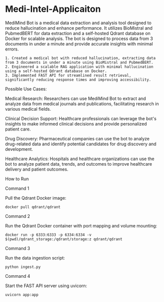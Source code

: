 # Medi-Intel-Applicaiton
MediMind Bot is a medical data extraction and analysis tool designed to reduce hallucination and enhance performance. It utilizes BioMistral and PubmedBERT for data extraction and a self-hosted Qdrant database on Docker for scalable analysis. The bot is designed to process data from 3 documents in under a minute and provide accurate insights with minimal errors.

    1. Created a medical bot with reduced hallucination, extracting data from 3 documents in under a minute using BioMistral and PubmedBERT.
    2. Engineered a scalable RAG application with minimal hallucination using a self-hosted Qdrant database on Docker.
    3. Implemented FAST API for streamlined result retrieval, significantly reducing response times and improving accessibility.

Possible Use Cases:

  Medical Research: Researchers can use MediMind Bot to extract and analyze data from medical journals and publications, facilitating research in various medical fields.

  Clinical Decision Support: Healthcare professionals can leverage the bot's insights to make informed clinical decisions and provide personalized patient care.
  
  Drug Discovery: Pharmaceutical companies can use the bot to analyze drug-related data and identify potential candidates for drug discovery and development.
  
  Healthcare Analytics: Hospitals and healthcare organizations can use the bot to analyze patient data, trends, and outcomes to improve healthcare delivery and patient outcomes.


How to Run

Command 1

Pull the Qdrant Docker image:

    docker pull qdrant/qdrant

Command 2

Run the Qdrant Docker container with port mapping and volume mounting:

    docker run -p 6333:6333 -p 6334:6334 -v $(pwd)/qdrant_storage:/qdrant/storage:z qdrant/qdrant

Command 3

Run the data ingestion script:

    python ingest.py

Command 4

Start the FAST API server using uvicorn:

    uvicorn app:app
